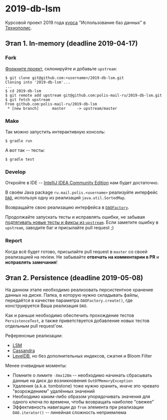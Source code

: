 # 2019-db-lsm
Курсовой проект 2019 года [курса](https://polis.mail.ru/curriculum/program/discipline/790/) "Использование баз данных" в [Технополис](https://polis.mail.ru).

## Этап 1. In-memory (deadline 2019-04-17)
### Fork
[Форкните проект](https://help.github.com/articles/fork-a-repo/), склонируйте и добавьте `upstream`:
```
$ git clone git@github.com:<username>/2019-db-lsm.git
Cloning into '2019-db-lsm'...
...
$ cd 2019-db-lsm
$ git remote add upstream git@github.com:polis-mail-ru/2019-db-lsm.git
$ git fetch upstream
From github.com:polis-mail-ru/2019-db-lsm
 * [new branch]      master     -> upstream/master
```

### Make
Так можно запустить интерактивную консоль:
```
$ gradle run
```

А вот так -- тесты:
```
$ gradle test
```

### Develop
Откройте в IDE -- [IntelliJ IDEA Community Edition](https://www.jetbrains.com/idea/) нам будет достаточно.

В своём Java package `ru.mail.polis.<username>` реализуйте интерфейс [`DAO`](src/main/java/ru/mail/polis/DAO.java), используя одну из реализаций `java.util.SortedMap`. 

Возвращайте свою реализацию интерфейса в [`DAOFactory`](src/main/java/ru/mail/polis/DAOFactory.java#L48).

Продолжайте запускать тесты и исправлять ошибки, не забывая [подтягивать новые тесты и фиксы из `upstream`](https://help.github.com/articles/syncing-a-fork/). Если заметите ошибку в `upstream`, заводите баг и присылайте pull request ;)

### Report
Когда всё будет готово, присылайте pull request в `master` со своей реализацией на review. Не забывайте **отвечать на комментарии в PR** и **исправлять замечания**!

## Этап 2. Persistence (deadline 2019-05-08)

На данном этапе необходимо реализовать персистентное хранение данных на диске. Папка, в которую нужно складывать файлы, передаётся в качестве параметра `DAOFactory.create()`, где конструируется Ваша реализация `DAO`.

Как и раньше необходимо обеспечить прохождение тестов `PersistenceTest`, а также приветствуется добавление новых тестов отдельным pull request'ом.

Референсные реализации:
* [LSM](https://en.wikipedia.org/wiki/Log-structured_merge-tree)
* [Cassandra](https://docs.datastax.com/en/cassandra/3.0/cassandra/dml/dmlHowDataWritten.html#dmlHowDataWritten__storing-data-on-disk-in-sstables)
* [LevelDB](https://www.igvita.com/2012/02/06/sstable-and-log-structured-storage-leveldb/), но без дополнительных индексов, сжатия и Bloom Filter

Менее очевидные моменты:
* Помните о лимите `-Xmx128m` -- необходимо начинать сбрасывать данные на диск до возникновения `OutOfMemoryException`
* Удаления (a.k.a. tombstone) тоже нужно хранить, иначе это чревато "возрождением" удалённых значений
* Необходимо каким-либо образом упорядочивать значения для одного ключа по времени, чтобы возвращать наиболее "свежее"
* Эффективность навигации до `from` элемента при реализации `DAO.iterator()` -- линейная сложность неприемлема 
